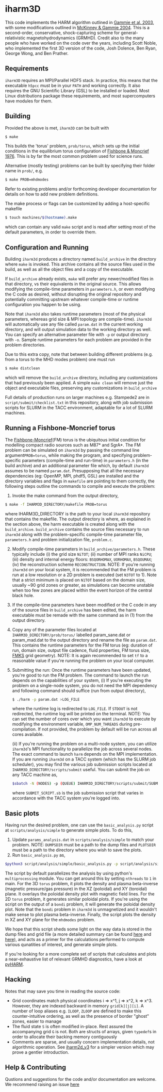 # iharm3D
This code implements the HARM algorithm outlined in [Gammie et al. 2003](https://doi.org/10.1086/374594), with some modifications
outlined in [McKinney & Gammie 2004](https://doi.org/10.1086/422244).  This is a second-order, conservative, shock-capturing scheme 
for general-relativistic magnetohydrodynamics (GRMHD).  Credit also to the many people who have worked on the code over the years, 
including Scott Noble, who implemented the first 3D version of the code, Josh Dolence, Ben Ryan, George Wong, and Ben Prather.

## Requirements
`iharm3D` requires an MPI/Parallel HDF5 stack.  In practice, this means that the executable `h5pcc` must be in your `PATH`
and working correctly.  It also requires the GNU Scientific Library (GSL) to be installed or loaded.
Most Linux distributions package these requirements, and most supercomputers have modules for them.

## Building
Provided the above is met, `iharm3D` can be built with
```bash
$ make
```
This builds the 'torus' problem, `prob/torus`, which sets up the initial conditions in the equilibrium torus configuration of
[Fishbone & Moncrief 1976](https://doi.org/10.1086/154565).  This is by far the most common problem used for science runs.

Alternative (mostly testing) problems can be built by specifying their folder name in `prob/`, e.g.
```bash
$ make PROB=mhdmodes
```
Refer to existing problems and/or forthcoming developer documentation for details on how to add new problem definitions.

The make process or flags can be customized by adding a host-specific makefile
```bash
$ touch machines/$(hostname).make
```
which can contain any valid `make` script and is read after setting most of the default parameters, in order to override them.

## Configuration and Running
Building `iharm3d` produces a directory named `build_archive` in the directory where `make` is invoked.  This archive contains
all the source files used in the build, as well as all the object files and a copy of the executable.

If `build_archive` already exists, `make` will prefer any newer/modified files in that directory, vs their equivalents in the original source.
This allows modifying the compile-time parameters in `parameters.h`, or even modifying the C code as desired, without disrupting the
original repository and potentially committing upstream whatever compile-time or runtime configuration you happen to be using.

Note that `iharm3d` also takes runtime parameters (most of the physical parameters, whereas grid size & MPI topology are compile-time).
`iharm3d` will automatically use any file called `param.dat` in the current working directory, and will output simulation data to the
working directory as well.  You can specify an alternative parameter file with `-p` or output directory with `-o`.  Sample runtime
parameters for each problem are provided in the problem directories.

Due to this extra copy, note that between building different problems (e.g. from a torus to the MHD modes problem) one must run
```bash
$ make distclean
```
which will remove the `build_archive` directory, including any customizations that had previously been applied. A simple `make clean` will
remove just the object and executable files, preserving any customizations in `build_archive`

Full details of production runs on larger machines e.g. Stampede2 are in `script/submit/checklist.txt` in this repository, along
with job submission scripts for SLURM in the TACC environment, adaptable for a lot of SLURM machines.

## Running a Fishbone-Moncrief torus

The [Fishbone-Moncrief](https://doi.org/10.1086/154565)(FM) torus is the ubiquitous initial condition for modelling compact radio sources such as M87* and SgrA*. The FM problem can be simulated on `iharm3d` by passing the command line argument`PROB=torus`, while making the program, and specifying problem-specific parameters (compile-time and run-time) in `parameters.h` (in the build archive) and an additional parameter file which, by default `iharm3d` assumes to be named `param.dat`.  Presupposing that all the necessary dependencies (eg: OpenMP, MPI, phdf5, GSL) are installed and the directory variables and flags in `makefile` are pointing to them correctly, the following steps outline the commands to compile and execute the problem:

1. Invoke the make command from the output directory,

```bash
$ make -f IHARM3D_DIRECTORY/makefile PROB=torus
```
where IHARM3D_DIRECTORY is the path to your local `iharm3d` repository that contains the makefile. The output directory is where, as explained in the section  above, the harm executable is created along with the `build_archive`. `build_archive` contains the source files necessary to run `iharm3d` along with the problem-specific compile-time parameter file, `parameters.h` and problem initialization file, `problem.c`.

2. Modify compile-time parameters in `build_archive/parameters.h`. These typically include (i) the grid size `NiTOT`; (ii) number of MPI ranks `NiCPU`; (iii) density and internal energy floors: `BSQORHOMAX`, `UORHOMAX`, `BSQOUMAX`; (iv) the reconstruction scheme `RECONSTRUCTION`. NOTE: If you're running `iharm3d` on your local system, it is recommended that the FM problem is run at a low resolution or a 2D problem is executed (set `N3TOT` to 1).  Note that a strict minimum is placed on `N1TOT` based on the domain size, usually ~90 grid zones or greater, as simulations can become unstable when too few zones are placed within the event horizon of the central black hole.

3. If the compile-time parameters have been modified or the C code in any of the source files in `build_archive` has been edited, the harm executable must be remade with the same command as in (1) from the output directory.

4. Copy any of the parameter files located at `IHARM3D_DIRECTORY/prob/torus/` labelled param_sane.dat or param_mad.dat to the output directory and rename the file as `param.dat`. This contains the runtime parameters for the FM torus (eg: duration of run, domain size, output file cadence, fluid properties, FM torus size, [FMKS](https://github.com/AFD-Illinois/docs/wiki/Coordinates) grid geometry). NOTE: It is again recommended to set `tf` to a reasonable value if you're running the problem on your local computer.

5. Submitting the run: Once the runtime parameters have been updated, you're good to run the FM problem. The command to launch the run depends on the capabilities of your system,
   (i) If you're executing the problem on a single-node system, you do not need the MPI dependency and following command should suffice (run from output directory),
   
   ```bash
   $ ./harm -p param.dat >LOG_FILE
   ```
   where the runtime log is redirected to `LOG_FILE`. If `STDOUT` is not redirected, the runtime log will be printed on the terminal. NOTE: You can set the number of cores over which you want `iharm3d` to execute by modifying the environment variable, `OMP_NUM_THREADS` during pre-compilation. If not provided, the problem by default will be run across all cores available.
   
   (ii) If you're running the problem on a multi-node system, you can utilize `iharm3d`'s MPI functionality to parallelize the job across several nodes. The exact command to launch `harm` depends on the MPI implementation. If you are running `iharm3d` on a TACC system (which has the SLURM job scheduler), you may find the various job submission scripts located at `IHARM3D_DIRECTORY/scripts/submit` useful. You can submit the job on any TACC machine as,
   
   ```bash
   $sbatch -N (NODES) -p (QUEUE) IHARM3D_DIRECTORY/scripts/submit/SUBMIT_SCRIPT.sb
   ```
   where `SUBMIT_SCRIPT.sb` is the job submission script that varies in accordance with the TACC system you're logged into. 

## Basic plots

Having run the desired problem, one can use the `basic_analysis.py` script at `scripts/analysis/simple` to generate simple plots. To do this,

1. Update `params_analysis.dat` in `scripts/analysis/simple` to match your problem. NOTE: `DUMPSDIR` must be a path to the dump files and `PLOTSDIR` must be a path to the directory where you wish to save the plots.
2. Run `basic_analysis.py` as,

```bash
$python3 script/analysis/simple/basic_analysis.py -p script/analysis/simple/params_analysis.dat
```
The script by default parallelizes the analysis by using python's `multiprocessing` module. You can get around this by setting `nthreads` to `1` in main. For the 3D `torus` problem, it plots the density and plasma beta-inverse (magnetic pressure/gas pressure) in the XZ (poloidal) and XY (toroidal) plane. It overlays the poloidal density plot with magnetic field lines. For the 2D `torus` problem, it generates similar poloidal plots. If you're using the script on the output of a `bondi` problem, it will generate the poloidal density plot. Note that the `bondi` problem in `iharm3d` is unmagnetized and it wouldn't make sense to plot plasma beta-inverse. Finally, the script plots the density in XZ and XY plane for the `mhdmodes` problem.

We hope that this script sheds some light on the way data is stored in the dump files and grid file (a more detailed summary can be found [here](https://github.com/AFD-Illinois/docs/wiki/GRMHD-Output-Format) and [here](https://github.com/AFD-Illinois/docs/wiki/Grid-Output-Format)), and acts as a primer for the calculations performed to compute various qunatities of interest, and generate simple plots. 

If you're looking for a more complete set of scripts that calculates and plots a near-exhaustive list of relevant GRMHD diagnostics, have a look at [pyHARM](https://github.com/AFD-Illinois/pyHARM).

## Hacking
Notes that may save you time in reading the source code:
* Grid coordinates match physical coordinates i => x^1, j => x^2, k => x^3.  However, they are indexed backward
in memory `grid[k][j][i]`.  A number of loop aliases e.g. `ILOOP`, `ZLOOP` are defined to make this counter-intuitive ordering,
as well as the presence of border "ghost" zones, easier to manage
* The fluid state `S` is often modified in-place.  Rest assured the accompanying grid `G` is not.  Both are structs of arrays,
given `typedef`s in order to allocate their backing memory contiguously
* Comments are sparse, and usually concern implementation details, not algorithmic operation. See
[iharm2d_v3](https://github.com/AFD-Illinois/iharm2d_v3) for a simpler version which may prove a gentler introduction.

## Help & Contributing
Qustions and suggestions for the code and/or documentation are welcome. We recommend raising an issue [here](https://github.com/AFD-Illinois/iharm3d/issues)
